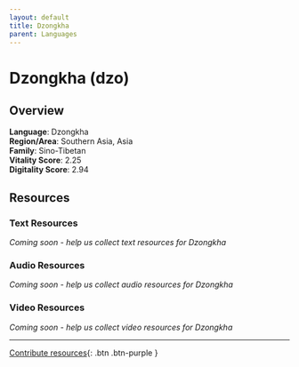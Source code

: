 ```yaml
---
layout: default
title: Dzongkha
parent: Languages
---
```


# Dzongkha (dzo)

## Overview

**Language**: Dzongkha  
**Region/Area**: Southern Asia, Asia  
**Family**: Sino-Tibetan  
**Vitality Score**: 2.25  
**Digitality Score**: 2.94  

## Resources

### Text Resources
*Coming soon - help us collect text resources for Dzongkha*

### Audio Resources
*Coming soon - help us collect audio resources for Dzongkha*

### Video Resources
*Coming soon - help us collect video resources for Dzongkha*

---

[Contribute resources](https://fairtrain.github.io/){: .btn .btn-purple }
